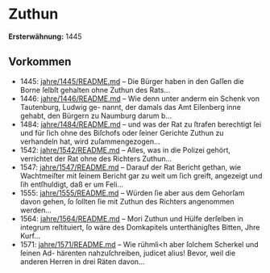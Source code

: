 # Zuthun

**Ersterwähnung:** 1445

## Vorkommen
- 1445: [jahre/1445/README.md](../jahre/1445/README.md) – Die Bürger haben in den Gaſſen die Borne ſelbſt
gehalten ohne Zuthun des Rats...
- 1446: [jahre/1446/README.md](../jahre/1446/README.md) – Wie denn
unter anderm ein Schenk von Tautenburg, Ludwig ge-
nannt, der damals das Amt Eiſenberg inne gehabt, den
Bürgern zu Naumburg darum b...
- 1484: [jahre/1484/README.md](../jahre/1484/README.md) – und was der Rat zu ſtrafen berechtigt
ſei und für ſich ohne des Biſchofs oder ſeiner Gerichte
Zuthun zu verhandeln hat, wird zuſammengezogen...
- 1542: [jahre/1542/README.md](../jahre/1542/README.md) – Alles, was in die Polizei gehört, verrichtet der Rat
ohne des Richters Zuthun...
- 1547: [jahre/1547/README.md](../jahre/1547/README.md) – Darauf der Rat Bericht
gethan, wie Wachtmeiſter mit ſeinem Bericht gar zu weit
um ſich greift, angezeigt und ſih entſhuldigt, daß er um
Feli...
- 1555: [jahre/1555/README.md](../jahre/1555/README.md) – Würden ſie aber aus dem Gehorſam davon
gehen, ſo ſollten ſie mit Zuthun des Richters angenommen
werden...
- 1564: [jahre/1564/README.md](../jahre/1564/README.md) – Mori Zuthun und Hülfe derſelben in integrum
reſtituiert, ſo wäre des Domkapitels unterthänigſtes Bitten,
Jhre Kurf...
- 1571: [jahre/1571/README.md](../jahre/1571/README.md) – Wie rühmli<h aber ſolchem Scherkel und ſeinen Ad-
härenten nahzuſchreiben, judicet alius! Bevor, weil die
anderen Herren in drei Räten davon...
